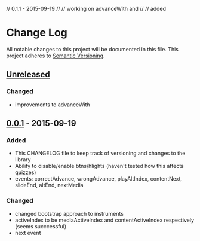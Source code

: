   // 0.1.1 - 2015-09-19
  // 
  // working on advanceWith and 
  // 
  // added 

# Change Log
All notable changes to this project will be documented in this file.
This project adheres to [Semantic Versioning](http://semver.org/).

## [Unreleased][unreleased]
### Changed
- improvements to advanceWith

## [0.0.1] - 2015-09-19
### Added
- This CHANGELOG file to keep track of versioning and changes to the library
- Ability to disable/enable btns/hlights (haven't tested how this affects quizzes)
- events: correctAdvance, wrongAdvance, playAltIndex, contentNext, slideEnd, altEnd, nextMedia

### Changed
- changed bootstrap approach to instruments
- activeIndex to be mediaActiveIndex and contentActiveIndex respectively (seems succcessful)
- next event

[unreleased]: https://github.com/CDOT-EDX/Project
[0.0.1]: https://github.com/CDOT-EDX/Project/commit/9a3841a874c4a8824a0eaf3c905af172c753d3ef